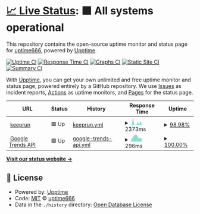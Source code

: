 # [📈 Live Status](https://up.ferdi.js.cool): <!--live status--> **🟩 All systems operational**

This repository contains the open-source uptime monitor and status page for [uptime666](https://up.ferdi.js.cool), powered by [Upptime](https://github.com/upptime/upptime).

[![Uptime CI](https://github.com/uptime666/upptime/workflows/Uptime%20CI/badge.svg)](https://github.com/uptime666/upptime/actions?query=workflow%3A%22Uptime+CI%22)
[![Response Time CI](https://github.com/uptime666/upptime/workflows/Response%20Time%20CI/badge.svg)](https://github.com/uptime666/upptime/actions?query=workflow%3A%22Response+Time+CI%22)
[![Graphs CI](https://github.com/uptime666/upptime/workflows/Graphs%20CI/badge.svg)](https://github.com/uptime666/upptime/actions?query=workflow%3A%22Graphs+CI%22)
[![Static Site CI](https://github.com/uptime666/upptime/workflows/Static%20Site%20CI/badge.svg)](https://github.com/uptime666/upptime/actions?query=workflow%3A%22Static+Site+CI%22)
[![Summary CI](https://github.com/uptime666/upptime/workflows/Summary%20CI/badge.svg)](https://github.com/uptime666/upptime/actions?query=workflow%3A%22Summary+CI%22)

With [Upptime](https://upptime.js.org), you can get your own unlimited and free uptime monitor and status page, powered entirely by a GitHub repository. We use [Issues](https://github.com/uptime666/upptime/issues) as incident reports, [Actions](https://github.com/uptime666/upptime/actions) as uptime monitors, and [Pages](https://up.ferdi.js.cool) for the status page.

<!--start: status pages-->
<!-- This summary is generated by Upptime (https://github.com/upptime/upptime) -->
<!-- Do not edit this manually, your changes will be overwritten -->
<!-- prettier-ignore -->
| URL | Status | History | Response Time | Uptime |
| --- | ------ | ------- | ------------- | ------ |
| <img alt="" src="https://icons.duckduckgo.com/ip3/keeprun.myfam2.repl.co.ico" height="13"> [keeprun](https://keeprun.myfam2.repl.co) | 🟩 Up | [keeprun.yml](https://github.com/uptime666/upptime/commits/HEAD/history/keeprun.yml) | <details><summary><img alt="Response time graph" src="./graphs/keeprun/response-time-week.png" height="20"> 2373ms</summary><br><a href="https://up.ferdi.js.cool/history/keeprun"><img alt="Response time 2373" src="https://img.shields.io/endpoint?url=https%3A%2F%2Fraw.githubusercontent.com%2Fuptime666%2Fupptime%2FHEAD%2Fapi%2Fkeeprun%2Fresponse-time.json"></a><br><a href="https://up.ferdi.js.cool/history/keeprun"><img alt="24-hour response time 377" src="https://img.shields.io/endpoint?url=https%3A%2F%2Fraw.githubusercontent.com%2Fuptime666%2Fupptime%2FHEAD%2Fapi%2Fkeeprun%2Fresponse-time-day.json"></a><br><a href="https://up.ferdi.js.cool/history/keeprun"><img alt="7-day response time 2373" src="https://img.shields.io/endpoint?url=https%3A%2F%2Fraw.githubusercontent.com%2Fuptime666%2Fupptime%2FHEAD%2Fapi%2Fkeeprun%2Fresponse-time-week.json"></a><br><a href="https://up.ferdi.js.cool/history/keeprun"><img alt="30-day response time 2373" src="https://img.shields.io/endpoint?url=https%3A%2F%2Fraw.githubusercontent.com%2Fuptime666%2Fupptime%2FHEAD%2Fapi%2Fkeeprun%2Fresponse-time-month.json"></a><br><a href="https://up.ferdi.js.cool/history/keeprun"><img alt="1-year response time 2373" src="https://img.shields.io/endpoint?url=https%3A%2F%2Fraw.githubusercontent.com%2Fuptime666%2Fupptime%2FHEAD%2Fapi%2Fkeeprun%2Fresponse-time-year.json"></a></details> | <details><summary><a href="https://up.ferdi.js.cool/history/keeprun">98.98%</a></summary><a href="https://up.ferdi.js.cool/history/keeprun"><img alt="All-time uptime 98.98%" src="https://img.shields.io/endpoint?url=https%3A%2F%2Fraw.githubusercontent.com%2Fuptime666%2Fupptime%2FHEAD%2Fapi%2Fkeeprun%2Fuptime.json"></a><br><a href="https://up.ferdi.js.cool/history/keeprun"><img alt="24-hour uptime 97.90%" src="https://img.shields.io/endpoint?url=https%3A%2F%2Fraw.githubusercontent.com%2Fuptime666%2Fupptime%2FHEAD%2Fapi%2Fkeeprun%2Fuptime-day.json"></a><br><a href="https://up.ferdi.js.cool/history/keeprun"><img alt="7-day uptime 98.98%" src="https://img.shields.io/endpoint?url=https%3A%2F%2Fraw.githubusercontent.com%2Fuptime666%2Fupptime%2FHEAD%2Fapi%2Fkeeprun%2Fuptime-week.json"></a><br><a href="https://up.ferdi.js.cool/history/keeprun"><img alt="30-day uptime 98.98%" src="https://img.shields.io/endpoint?url=https%3A%2F%2Fraw.githubusercontent.com%2Fuptime666%2Fupptime%2FHEAD%2Fapi%2Fkeeprun%2Fuptime-month.json"></a><br><a href="https://up.ferdi.js.cool/history/keeprun"><img alt="1-year uptime 98.98%" src="https://img.shields.io/endpoint?url=https%3A%2F%2Fraw.githubusercontent.com%2Fuptime666%2Fupptime%2FHEAD%2Fapi%2Fkeeprun%2Fuptime-year.json"></a></details>
| <img alt="" src="https://icons.duckduckgo.com/ip3/googletrends.myfam2.repl.co.ico" height="13"> [Google Trends API](https://googletrends.myfam2.repl.co) | 🟩 Up | [google-trends-api.yml](https://github.com/uptime666/upptime/commits/HEAD/history/google-trends-api.yml) | <details><summary><img alt="Response time graph" src="./graphs/google-trends-api/response-time-week.png" height="20"> 296ms</summary><br><a href="https://up.ferdi.js.cool/history/google-trends-api"><img alt="Response time 296" src="https://img.shields.io/endpoint?url=https%3A%2F%2Fraw.githubusercontent.com%2Fuptime666%2Fupptime%2FHEAD%2Fapi%2Fgoogle-trends-api%2Fresponse-time.json"></a><br><a href="https://up.ferdi.js.cool/history/google-trends-api"><img alt="24-hour response time 230" src="https://img.shields.io/endpoint?url=https%3A%2F%2Fraw.githubusercontent.com%2Fuptime666%2Fupptime%2FHEAD%2Fapi%2Fgoogle-trends-api%2Fresponse-time-day.json"></a><br><a href="https://up.ferdi.js.cool/history/google-trends-api"><img alt="7-day response time 296" src="https://img.shields.io/endpoint?url=https%3A%2F%2Fraw.githubusercontent.com%2Fuptime666%2Fupptime%2FHEAD%2Fapi%2Fgoogle-trends-api%2Fresponse-time-week.json"></a><br><a href="https://up.ferdi.js.cool/history/google-trends-api"><img alt="30-day response time 296" src="https://img.shields.io/endpoint?url=https%3A%2F%2Fraw.githubusercontent.com%2Fuptime666%2Fupptime%2FHEAD%2Fapi%2Fgoogle-trends-api%2Fresponse-time-month.json"></a><br><a href="https://up.ferdi.js.cool/history/google-trends-api"><img alt="1-year response time 296" src="https://img.shields.io/endpoint?url=https%3A%2F%2Fraw.githubusercontent.com%2Fuptime666%2Fupptime%2FHEAD%2Fapi%2Fgoogle-trends-api%2Fresponse-time-year.json"></a></details> | <details><summary><a href="https://up.ferdi.js.cool/history/google-trends-api">100.00%</a></summary><a href="https://up.ferdi.js.cool/history/google-trends-api"><img alt="All-time uptime 100.00%" src="https://img.shields.io/endpoint?url=https%3A%2F%2Fraw.githubusercontent.com%2Fuptime666%2Fupptime%2FHEAD%2Fapi%2Fgoogle-trends-api%2Fuptime.json"></a><br><a href="https://up.ferdi.js.cool/history/google-trends-api"><img alt="24-hour uptime 100.00%" src="https://img.shields.io/endpoint?url=https%3A%2F%2Fraw.githubusercontent.com%2Fuptime666%2Fupptime%2FHEAD%2Fapi%2Fgoogle-trends-api%2Fuptime-day.json"></a><br><a href="https://up.ferdi.js.cool/history/google-trends-api"><img alt="7-day uptime 100.00%" src="https://img.shields.io/endpoint?url=https%3A%2F%2Fraw.githubusercontent.com%2Fuptime666%2Fupptime%2FHEAD%2Fapi%2Fgoogle-trends-api%2Fuptime-week.json"></a><br><a href="https://up.ferdi.js.cool/history/google-trends-api"><img alt="30-day uptime 100.00%" src="https://img.shields.io/endpoint?url=https%3A%2F%2Fraw.githubusercontent.com%2Fuptime666%2Fupptime%2FHEAD%2Fapi%2Fgoogle-trends-api%2Fuptime-month.json"></a><br><a href="https://up.ferdi.js.cool/history/google-trends-api"><img alt="1-year uptime 100.00%" src="https://img.shields.io/endpoint?url=https%3A%2F%2Fraw.githubusercontent.com%2Fuptime666%2Fupptime%2FHEAD%2Fapi%2Fgoogle-trends-api%2Fuptime-year.json"></a></details>

<!--end: status pages-->

[**Visit our status website →**](https://up.ferdi.js.cool)

## 📄 License

- Powered by: [Upptime](https://github.com/upptime/upptime)
- Code: [MIT](./LICENSE) © [uptime666](https://up.ferdi.js.cool)
- Data in the `./history` directory: [Open Database License](https://opendatacommons.org/licenses/odbl/1-0/)
